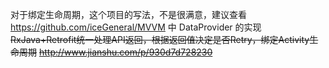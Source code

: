对于绑定生命周期，这个项目的写法，不是很满意，建议查看 https://github.com/iceGeneral/MVVM 中 DataProvider 的实现 
~~RxJava+Retrofit统一处理API返回，根据返回值决定是否Retry，绑定Activity生命周期~~
~~http://www.jianshu.com/p/930d7d728230~~
